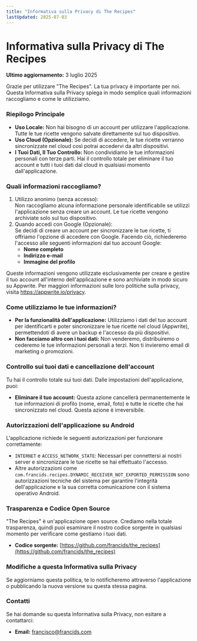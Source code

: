 ```yaml
---
title: "Informativa sulla Privacy di The Recipes"
lastUpdated: 2025-07-03
---
```


# **Informativa sulla Privacy di The Recipes**

**Ultimo aggiornamento:** 3 luglio 2025

Grazie per utilizzare "The Recipes". La tua privacy è importante per noi. Questa Informativa sulla Privacy spiega in modo semplice quali informazioni raccogliamo e come le utilizziamo.

### **Riepilogo Principale**

- **Uso Locale:** Non hai bisogno di un account per utilizzare l'applicazione. Tutte le tue ricette vengono salvate direttamente sul tuo dispositivo.
- **Uso Cloud (Opzionale):** Se decidi di accedere, le tue ricette verranno sincronizzate nel cloud così potrai accedervi da altri dispositivi.
- **I Tuoi Dati, Il Tuo Controllo:** Non condividiamo le tue informazioni personali con terze parti. Hai il controllo totale per eliminare il tuo account e tutti i tuoi dati dal cloud in qualsiasi momento dall'applicazione.

### **Quali informazioni raccogliamo?**

1. Utilizzo anonimo (senza accesso):  
   Non raccogliamo alcuna informazione personale identificabile se utilizzi l'applicazione senza creare un account. Le tue ricette vengono archiviate solo sul tuo dispositivo.
2. Quando accedi con Google (Opzionale):  
   Se decidi di creare un account per sincronizzare le tue ricette, ti offriamo l'opzione di accedere con Google. Facendo ciò, richiederemo l'accesso alle seguenti informazioni dal tuo account Google:
   - **Nome completo**
   - **Indirizzo e-mail**
   - **Immagine del profilo**

Queste informazioni vengono utilizzate esclusivamente per creare e gestire il tuo account all'interno dell'applicazione e sono archiviate in modo sicuro su Appwrite. Per maggiori informazioni sulle loro politiche sulla privacy, visita https://appwrite.io/privacy.

### **Come utilizziamo le tue informazioni?**

- **Per la funzionalità dell'applicazione:** Utilizziamo i dati del tuo account per identificarti e poter sincronizzare le tue ricette nel cloud (Appwrite), permettendoti di avere un backup e l'accesso da più dispositivi.
- **Non facciamo altro con i tuoi dati:** Non venderemo, distribuiremo o cederemo le tue informazioni personali a terzi. Non ti invieremo email di marketing o promozioni.

### **Controllo sui tuoi dati e cancellazione dell'account**

Tu hai il controllo totale sui tuoi dati. Dalle impostazioni dell'applicazione, puoi:

- **Eliminare il tuo account:** Questa azione cancellerà permanentemente le tue informazioni di profilo (nome, email, foto) e tutte le ricette che hai sincronizzato nel cloud. Questa azione è irreversibile.

### **Autorizzazioni dell'applicazione su Android**

L'applicazione richiede le seguenti autorizzazioni per funzionare correttamente:

- `INTERNET` e `ACCESS_NETWORK_STATE`: Necessari per connettersi ai nostri server e sincronizzare le tue ricette se hai effettuato l'accesso.
- Altre autorizzazioni come `com.francids.recipes.DYNAMIC_RECEIVER_NOT_EXPORTED_PERMISSION` sono autorizzazioni tecniche del sistema per garantire l'integrità dell'applicazione e la sua corretta comunicazione con il sistema operativo Android.

### **Trasparenza e Codice Open Source**

"The Recipes" è un'applicazione open source. Crediamo nella totale trasparenza, quindi puoi esaminare il nostro codice sorgente in qualsiasi momento per verificare come gestiamo i tuoi dati.

- **Codice sorgente:** [https://github.com/francids/the_recipes](https://github.com/francids/the_recipes)

### **Modifiche a questa Informativa sulla Privacy**

Se aggiorniamo questa politica, te lo notificheremo attraverso l'applicazione o pubblicando la nuova versione su questa stessa pagina.

### **Contatti**

Se hai domande su questa Informativa sulla Privacy, non esitare a contattarci:

- **Email:** francisco@francids.com
